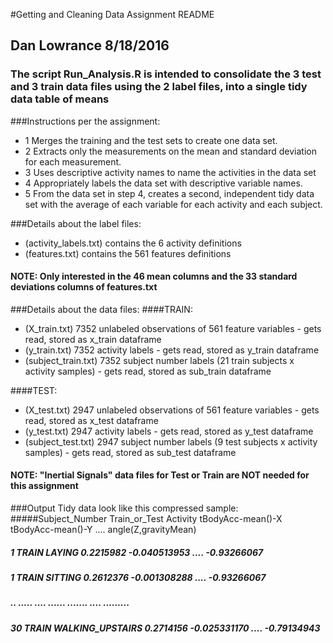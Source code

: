 #Getting and Cleaning Data Assignment README
## Dan Lowrance 8/18/2016
### The script Run_Analysis.R is intended to consolidate the 3 test and 3 train data files using the 2 label files, into a single tidy data table of means

###Instructions per the assignment:
* 1 Merges the training and the test sets to create one data set.
* 2 Extracts only the measurements on the mean and standard deviation for each measurement.
* 3 Uses descriptive activity names to name the activities in the data set
* 4 Appropriately labels the data set with descriptive variable names.
* 5 From the data set in step 4, creates a second, independent tidy data set with the average of each variable for each activity and each subject.

###Details about the label files:
* (activity_labels.txt) contains the 6 activity definitions 
* (features.txt) contains the 561 features definitions
 #### NOTE: Only interested in the 46 mean columns and the 33 standard deviations columns of features.txt

###Details about the data files:
####TRAIN:
* (X_train.txt) 7352 unlabeled observations of 561 feature variables - gets read, stored as x_train dataframe
* (y_train.txt) 7352 activity labels  - gets read, stored as y_train dataframe
* (subject_train.txt) 7352 subject number labels (21 train subjects x activity samples)  - gets read, stored as sub_train dataframe

####TEST:
* (X_test.txt) 2947 unlabeled observations of 561 feature variables - gets read, stored as x_test dataframe
* (y_test.txt) 2947 activity labels - gets read, stored as y_test dataframe
* (subject_test.txt) 2947 subject number labels (9 test subjects x activity samples) - gets read, stored as sub_test dataframe

 #### NOTE: "Inertial Signals" data files for Test or Train are NOT needed for this assignment

###Output Tidy data look like this compressed sample: 
#####Subject_Number Train_or_Test Activity  tBodyAcc-mean()-X tBodyAcc-mean()-Y    ....  angle(Z,gravityMean)
#####  1               TRAIN       LAYING      0.2215982         -0.040513953      ....    -0.93266067
#####  1               TRAIN       SITTING     0.2612376         -0.001308288      ....    -0.93266067
#####  ..              .....        ....        ......             .......         ....     .........
#####  30              TRAIN  WALKING_UPSTAIRS 0.2714156         -0.025331170      ....    -0.79134943

